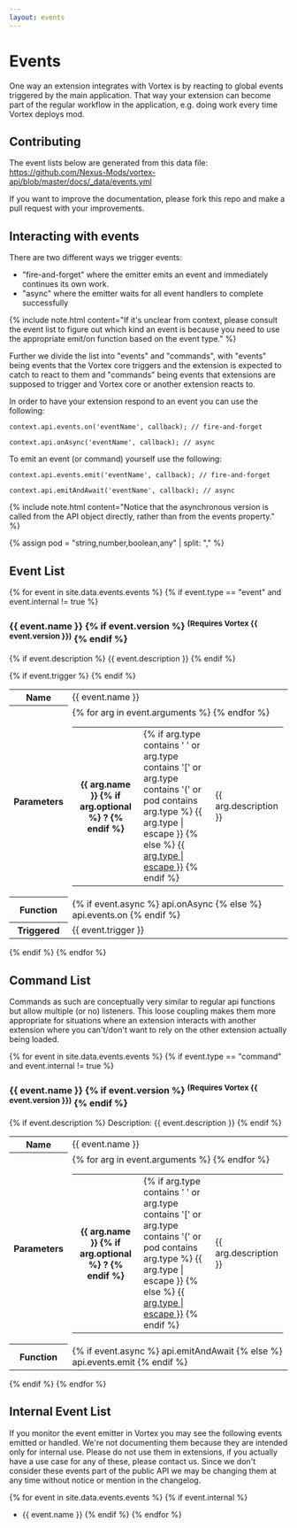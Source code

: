 ```yaml
---
layout: events
---
```

# Events

One way an extension integrates with Vortex is by reacting to global events triggered by
the main application.
That way your extension can become part of the regular workflow in the application, e.g.
doing work every time Vortex deploys mod.

## Contributing

The event lists below are generated from this data file:
https://github.com/Nexus-Mods/vortex-api/blob/master/docs/_data/events.yml

If you want to improve the documentation, please fork this repo and make a pull request with your improvements.

## Interacting with events

There are two different ways we trigger events:
- "fire-and-forget" where the emitter emits an event and immediately continues its own work.
- "async" where the emitter waits for all event handlers to complete successfully

{% include note.html content="If it's unclear from context, please consult the event list to figure out which kind an event is
because you need to use the appropriate emit/on function based on the event type." %}

Further we divide the list into "events" and "commands", with "events" being events that
the Vortex core triggers and the extension is expected to catch to react to them and "commands" being events
that extensions are supposed to trigger and Vortex core or another extension reacts to.

In order to have your extension respond to an event you can use the following:
```
context.api.events.on('eventName', callback); // fire-and-forget

context.api.onAsync('eventName', callback); // async
```

To emit an event (or command) yourself use the following:

```
context.api.events.emit('eventName', callback); // fire-and-forget

context.api.emitAndAwait('eventName', callback); // async
```

{% include note.html content="Notice that the asynchronous version is called from the API object directly, rather than from the events property." %}

{% assign pod = "string,number,boolean,any" | split: "," %}

## Event List

{% for event in site.data.events.events %}
{% if event.type == "event" and event.internal != true %}
### {{ event.name }} {% if event.version %} <sup>(Requires Vortex {{ event.version }})</sup> {% endif %}

{% if event.description %}
{{ event.description }}
{% endif %}

<table id='event-list'>
<tr><th>Name</th><td>{{ event.name }}</td></tr>
<tr><th>Parameters</th><td>
<table>
{% for arg in event.arguments %}
<tr>
  <th>
    {{ arg.name }}
    {% if arg.optional %}
    ?
    {% endif %}
  </th>
  <td class="nowrap">
    {% if arg.type contains ' ' or arg.type contains '[' or arg.type contains '(' or pod contains arg.type %}
    {{ arg.type | escape }}
    {% else %}
    <a href="{{ site.url }}/vortex-api/search.html?query={{arg.type}}">{{ arg.type | escape }}</a>
    {% endif %}
  </td>
  <td>{{ arg.description }}</td>
</tr>
{% endfor %}
</table>
</td></tr>
<tr><th>Function</th><td>{% if event.async %}
api.onAsync
{% else %}
api.events.on
{% endif %}</td></tr>
{% if event.trigger %}
<tr><th>Triggered</th><td>{{ event.trigger }}</td></tr>
{% endif %}
</table>
{% endif %}
{% endfor %}

## Command List

Commands as such are conceptually very similar to regular api functions but allow multiple (or no) listeners.
This loose coupling makes them more appropriate for situations where an extension interacts with another
extension where you can't/don't want to rely on the other extension actually being loaded.

{% for event in site.data.events.events %}
{% if event.type == "command" and event.internal != true %}
### {{ event.name }} {% if event.version %} <sup>(Requires Vortex {{ event.version }})</sup> {% endif %}

{% if event.description %}
Description: {{ event.description }}
{% endif %}

<table id='event-list'>
<tr><th>Name</th><td>{{ event.name }}</td></tr>
<tr><th>Parameters</th><td>
<table>
{% for arg in event.arguments %}
<tr>
  <th>
    {{ arg.name }}
    {% if arg.optional %}
    ?
    {% endif %}
  </th>
  <td class="nowrap">
    {% if arg.type contains ' ' or arg.type contains '[' or arg.type contains '(' or pod contains arg.type %}
    {{ arg.type | escape }}
    {% else %}
    <a href="{{ site.url }}/vortex-api/search.html?query={{arg.type}}">{{ arg.type | escape }}</a>
    {% endif %}
  </td>
  <td>{{ arg.description }}</td>
</tr>
{% endfor %}
</table>
</td></tr>
<tr><th>Function</th><td>{% if event.async %}
api.emitAndAwait
{% else %}
api.events.emit
{% endif %}</td></tr>
</table>
{% endif %}
{% endfor %}

## Internal Event List

If you monitor the event emitter in Vortex you may see the following events emitted or handled.
We're not documenting them because they are intended only for internal use.
Please do not use them in extensions, if you actually have a use case for any of these, please contact us.
Since we don't consider these events part of the public API we may be changing them at any time without
notice or mention in the changelog.

{% for event in site.data.events.events %}
{% if event.internal %}
* {{ event.name }}
{% endif %}
{% endfor %}
